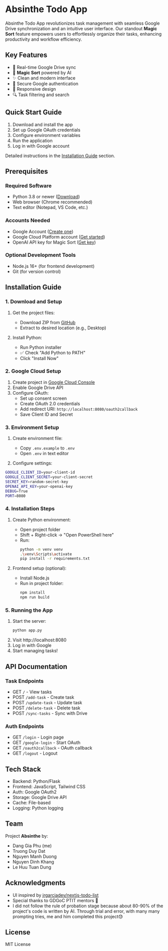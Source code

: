 # Absinthe Todo App

Absinthe Todo App revolutionizes task management with seamless Google Drive synchronization and an intuitive user interface. Our standout **Magic Sort** feature empowers users to effortlessly organize their tasks, enhancing productivity and workflow efficiency.

## Key Features

- 🔄 Real-time Google Drive sync
- 🎩 **Magic Sort** powered by AI
- ✨ Clean and modern interface
- 🔐 Secure Google authentication
- 📱 Responsive design
- 🔍 Task filtering and search

## Quick Start Guide

1. Download and install the app
2. Set up Google OAuth credentials
3. Configure environment variables
4. Run the application
5. Log in with Google account

Detailed instructions in the [Installation Guide](#installation-guide) section.

## Prerequisites

### Required Software

- Python 3.8 or newer ([Download](https://www.python.org/downloads/))
- Web browser (Chrome recommended)
- Text editor (Notepad, VS Code, etc.)

### Accounts Needed

- Google Account ([Create one](https://accounts.google.com/signup))
- Google Cloud Platform account ([Get started](https://console.cloud.google.com/))
- OpenAI API key for Magic Sort ([Get key](https://platform.openai.com/api-keys))

### Optional Development Tools

- Node.js 16+ (for frontend development)
- Git (for version control)

## Installation Guide

### 1. Download and Setup

1. Get the project files:

   - Download ZIP from [GitHub](https://github.com/dngphuu/absinthe-todo)
   - Extract to desired location (e.g., Desktop)

2. Install Python:
   - Run Python installer
   - ✅ Check "Add Python to PATH"
   - Click "Install Now"

### 2. Google Cloud Setup

1. Create project in [Google Cloud Console](https://console.cloud.google.com)
2. Enable Google Drive API
3. Configure OAuth:
   - Set up consent screen
   - Create OAuth 2.0 credentials
   - Add redirect URI: `http://localhost:8080/oauth2callback`
   - Save Client ID and Secret

### 3. Environment Setup

1. Create environment file:

   - Copy `.env.example` to `.env`
   - Open `.env` in text editor

2. Configure settings:

```bash
GOOGLE_CLIENT_ID=your-client-id
GOOGLE_CLIENT_SECRET=your-client-secret
SECRET_KEY=random-secret-key
OPENAI_API_KEY=your-openai-key
DEBUG=True
PORT=8080
```

### 4. Installation Steps

1. Create Python environment:

   - Open project folder
   - Shift + Right-click → "Open PowerShell here"
   - Run:
     ```bash
     python -m venv venv
     .\venv\Scripts\activate
     pip install -r requirements.txt
     ```

2. Frontend setup (optional):
   - Install Node.js
   - Run in project folder:
     ```bash
     npm install
     npm run build
     ```

### 5. Running the App

1. Start the server:
   ```bash
   python app.py
   ```
2. Visit http://localhost:8080
3. Log in with Google
4. Start managing tasks!

## API Documentation

### Task Endpoints

- GET `/` - View tasks
- POST `/add-task` - Create task
- POST `/update-task` - Update task
- POST `/delete-task` - Delete task
- POST `/sync-tasks` - Sync with Drive

### Auth Endpoints

- GET `/login` - Login page
- GET `/google-login` - Start OAuth
- GET `/oauth2callback` - OAuth callback
- GET `/logout` - Logout

## Tech Stack

- Backend: Python/Flask
- Frontend: JavaScript, Tailwind CSS
- Auth: Google OAuth2
- Storage: Google Drive API
- Cache: File-based
- Logging: Python logging

## Team

Project **Absinthe** by:

- Dang Gia Phu (me)
- Truong Duy Dat
- Nguyen Manh Duong
- Nguyen Dinh Khang
- Le Huu Tuan Dung

## Acknowledgments

- UI inspired by [jrgarciadev/nextjs-todo-list](https://github.com/jrgarciadev/nextjs-todo-list)
- Special thanks to GDGoC PTIT mentors 💖
- I did not follow the rule of probation stage because about 80-90% of the project's code is written by AI. Through trial and error, with many many prompting tries, me and him completed this project😓

## License

MIT License
